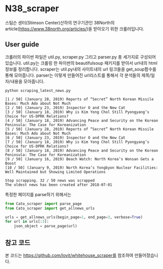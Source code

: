 # N38_scraper

스팀슨 센터(Stimson Center)산하의 연구기관인 38North의 article(https://www.38north.org/articles/)을 받아오기 위한 크롤러입니다.

## User guide

크롤러의 파이썬 파일은 util.py, scraper.py 그리고 parser.py 총 세가지로 구성되어 있습니다. 
util.py는 크롤링 한 파이썬의 beautifulsoup 패키지를 받아서 url내의 html정보를 정리합니다.
scraper는 util.py내의 사이트내의 url 링크들을 get_soup함수를 통해 모아줍니다.
parser는 이렇게 만들어진 url리스트를 통해서 각 분석들의 제목/일자/내용을 모아줍니다.
```
python scraping_latest_news.py
```

```
[1 / 50] (January 28, 2019) Reports of “Secret” North Korean Missile Bases: Much Ado about Not Much
[2 / 50] (January 23, 2019) Inspector O and the New Cat
[3 / 50] (January 18, 2019) Why is Kim Yong Chol Still Pyongyang’s Choice for US-DPRK Relations?
[4 / 50] (January 18, 2019) Advancing Peace and Security on the Korean Peninsula: The Case for Koreanization
[5 / 50] (January 28, 2019) Reports of “Secret” North Korean Missile Bases: Much Ado about Not Much
[6 / 50] (January 23, 2019) Inspector O and the New Cat
[7 / 50] (January 18, 2019) Why is Kim Yong Chol Still Pyongyang’s Choice for US-DPRK Relations?
[8 / 50] (January 18, 2019) Advancing Peace and Security on the Korean Peninsula: The Case for Koreanization
[9 / 50] (January 16, 2019) Beach Watch: North Korea’s Wonsan Gets a Boost
[10 / 50] (January 9, 2019) North Korea’s Yongbyon Nuclear Facilities: Well Maintained but Showing Limited Operations

Stop scrapping. 32 / 50 news was scrapped
The oldest news has been created after 2018-07-01
```

특정한 페이지를 parse하기 위해서는

```python
from Cato_scraper import parse_page
from Cato_scraper import get_allnews_urls

urls = get_allnews_urls(begin_page=1, end_page=3, verbose=True)
for url in urls[:3]:
    json_object = parse_page(url)    
```

## 참고 코드

본 코드는 https://github.com/lovit/whitehouse_scraper를 참조하여 만들어졌습니다.
